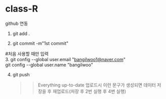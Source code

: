 # class-R

github 연동

1. git add .
 
2. git commit -m"1st commit"
 
#처음 사용할 때만 입력<br>
3. git config --global user.email "bangilwoo1@naver.com"<br>
   git config --global user.name "bangilwoo"
 
4. git push<br>
   >> Everything up-to-date 업로드시 이런 문구가 생성되면 데이터 저장을 후 재업로드(저장 후 2번 실행 후 4번 실행)
 
